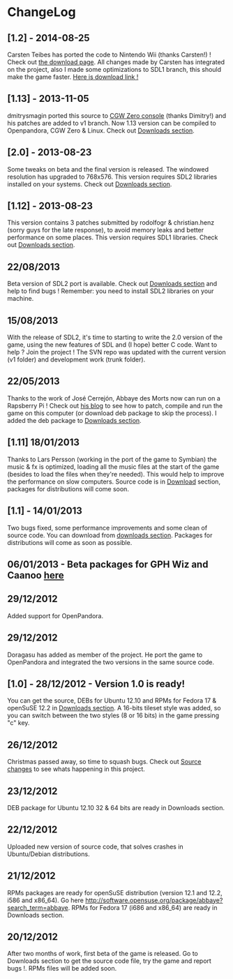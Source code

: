 # ChangeLog

## [1.2] - 2014-08-25

Carsten Teibes has ported the code to Nintendo Wii (thanks Carsten!) ! Check out [the download page](http://wiibrew.org/wiki/Abbaye). All changes made by Carsten has integrated on the project, also I made some optimizations to SDL1 branch, this should make the game faster. [Here is download link !](https://drive.google.com/file/d/0B7kvXgaMw2iNcE1XNkFKZGV6RW8/edit?usp=sharing)

## [1.13] - 2013-11-05

dmitrysmagin ported this source to [CGW Zero console](http://www.gcw-zero.com/) (thanks Dimitry!) and his patches are added to v1 branch. Now 1.13 version can be compiled to Openpandora, CGW Zero & Linux. Check out [Downloads section](http://code.google.com/p/abbaye-for-linux/downloads/list).

## [2.0] - 2013-08-23

Some tweaks on beta and the final version is released. The windowed resolution has upgraded to 768x576. This version requires SDL2 libraries installed on your systems. Check out [Downloads section](http://code.google.com/p/abbaye-for-linux/downloads/list).

## [1.12] - 2013-08-23

This version contains 3 patches submitted by rodolfogr & christian.henz (sorry guys for the late response), to avoid memory leaks and better performance on some places. This version requires SDL1 libraries. Check out [Downloads section](http://code.google.com/p/abbaye-for-linux/downloads/list).

## 22/08/2013

Beta version of SDL2 port is available. Check out [Downloads section](http://code.google.com/p/abbaye-for-linux/downloads/list) and help to find bugs ! Remember: you need to install SDL2 libraries on your machine.

## 15/08/2013

With the release of SDL2, it's time to starting to write the 2.0 version of the game, using the new features of SDL and (I hope) better C code. Want to help ? Join the project ! The SVN repo was updated with the current version (v1 folder) and development work (trunk folder).

## 22/05/2013

Thanks to the work of José Cerrejón, Abbaye des Morts now can run on a Rapsberry Pi ! Check out [his blog](http://misapuntesde.com/post.php?id=162") to see how to patch, compile and run the game on this computer (or download deb package to skip the process). I added the deb package to [Downloads section](http://code.google.com/p/abbaye-for-linux/downloads/list).

## [1.11] 18/01/2013

Thanks to Lars Persson (working in the port of the game to Symbian) the music & fx is optimized, loading all the music files at the start of the game (besides to load the files when they're needed). This would help to improve the performance on slow computers. Source code is in [Download](http://code.google.com/p/abbaye-for-linux/downloads/list) section, packages for distributions will come soon.

## [1.1] - 14/01/2013

Two bugs fixed, some performance improvements and some clean of source code. You can download from [downloads section](http://code.google.com/p/abbaye-for-linux/downloads/list). Packages for distributions will come as soon as possible.

## 06/01/2013 - Beta packages for GPH Wiz and Caanoo [here](http://www.gp32x.com/board/index.php?/topic/63691-labbaye-des-morts-wiz-and-caanoo/)

## 29/12/2012

Added support for OpenPandora.

## 29/12/2012

Doragasu has added as member of the project. He port the game to OpenPandora and integrated the two versions in the same source code.

## [1.0] - 28/12/2012 - Version 1.0 is ready!

You can get the source, DEBs for Ubuntu 12.10 and RPMs for Fedora 17 & openSuSE 12.2 in [Downloads section](http://code.google.com/p/abbaye-for-linux/downloads/list). A 16-bits tileset style was added, so you can switch between the two styles (8 or 16 bits) in the game pressing "c" key.

## 26/12/2012

Christmas passed away, so time to squash bugs. Check out [Source changes](http://code.google.com/p/abbaye-for-linux/source/list) to see whats happening in this project.

## 23/12/2012

DEB package for Ubuntu 12.10 32 & 64 bits are ready in Downloads section.

## 22/12/2012

Uploaded new version of source code, that solves crashes in Ubuntu/Debian distributions.

## 21/12/2012

RPMs packages are ready for openSuSE distribution (version 12.1 and 12.2, i586 and x86\_64). Go here http://software.opensuse.org/package/abbaye?search_term=abbaye. RPMs for Fedora 17 (i686 and x86\_64) are ready in Downloads section.

## 20/12/2012

After two months of work, first beta of the game is released. Go to Downloads section to get the source code file, try the game and report bugs !. RPMs files will be added soon.
